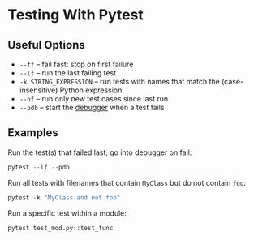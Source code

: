 # Testing With Pytest

## Useful Options

- `--ff` – fail fast: stop on first failure
- `--lf` – run the last failing test
- `-k STRING_EXPRESSION` – run tests with names that match the (case-insensitive) Python expression
- `--nf` – run only new test cases since last run
- `--pdb` – start the [debugger](https://docs.python.org/3/library/pdb.html) when a test fails

## Examples

Run the test(s) that failed last, go into debugger on fail:

```python
pytest --lf --pdb
```

Run all tests with filenames that contain `MyClass` but do not contain `foo`:

```python
pytest -k "MyClass and not foo"
```

Run a specific test within a module:

```python
pytest test_mod.py::test_func
```
